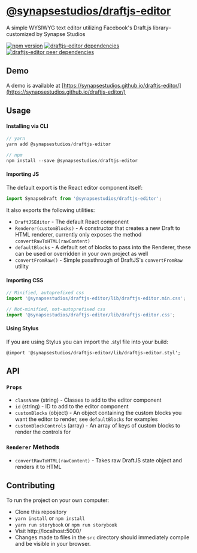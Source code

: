 # [@synapsestudios/draftjs-editor](https://synapsestudios.github.io/draftjs-editor/)

A simple WYSIWYG text editor utilizing Facebook's Draft.js library– customized by Synapse Studios

[![npm version](https://img.shields.io/npm/v/@synapsestudios/draftjs-editor.svg?style=flat)](https://www.npmjs.com/package/@synapsestudios/draftjs-editor)
[![draftjs-editor dependencies](https://img.shields.io/david/synapsestudios/draftjs-editor.svg)](https://david-dm.org/synapsestudios/draftjs-editor)
[![draftjs-editor peer dependencies](https://img.shields.io/david/peer/synapsestudios/draftjs-editor.svg)](https://david-dm.org/synapsestudios/draftjs-editor?type=peer)

## Demo

A demo is available at [https://synapsestudios.github.io/draftjs-editor/](https://synapsestudios.github.io/draftjs-editor/)

## Usage

#### Installing via CLI
```js
// yarn
yarn add @synapsestudios/draftjs-editor

// npm
npm install --save @synapsestudios/draftjs-editor
```

#### Importing JS
The default export is the React editor component itself:
```js
import SynapseDraft from '@synapsestudios/draftjs-editor';
```

It also exports the following utilities:
* `DraftJSEditor` - The default React component  
* `Renderer(customBlocks)` - A constructor that creates a new Draft to HTML renderer, currently only exposes the method `convertRawToHTML(rawContent)`
* `defaultBlocks` - A default set of blocks to pass into the Renderer, these can be used or overridden in your own project as well
* `convertFromRaw()` - Simple passthrough of DraftJS's `convertFromRaw` utility

#### Importing CSS
```js
// Minified, autoprefixed css
import '@synapsestudios/draftjs-editor/lib/draftjs-editor.min.css';

// Not-minified, not-autoprefixed css
import '@synapsestudios/draftjs-editor/lib/draftjs-editor.css';
```

#### Using Stylus
If you are using Stylus you can import the .styl file into your build:
```styl
@import '@synapsestudios/draftjs-editor/lib/draftjs-editor.styl';
```

## API

### `Props`
* `className` (string) - Classes to add to the editor component
* `id` (string) - ID to add to the editor component
* `customBlocks` (object) - An object containing the custom blocks you want the editor to render, see `defaultBlocks` for examples
* `customBlockControls` (array) - An array of keys of custom blocks to render the controls for

### `Renderer` Methods
* `convertRawToHTML(rawContent)` - Takes raw DraftJS state object and renders it to HTML

## Contributing

To run the project on your own computer:
* Clone this repository
* `yarn install` or `npm install`
* `yarn run storybook` or `npm run storybook`
* Visit http://localhost:5000/
* Changes made to files in the `src` directory should immediately compile and be visible in your browser.

